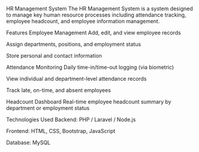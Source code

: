 HR Management System
The HR Management System is a system designed to manage key human resource processes including attendance tracking, employee headcount, and employee information management.

Features
Employee Management
Add, edit, and view employee records

Assign departments, positions, and employment status

Store personal and contact information

Attendance Monitoring
Daily time-in/time-out logging (via biometric)

View individual and department-level attendance records

Track late, on-time, and absent employees

Headcount Dashboard
Real-time employee headcount summary by department or employment status

Technologies Used
Backend: PHP / Laravel / Node.js

Frontend: HTML, CSS, Bootstrap, JavaScript

Database: MySQL

